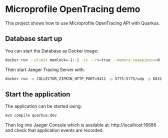 Microprofile OpenTracing demo
========================

This project shows how to use Microprofile OpenTracing API with Quarkus.

## Database start up

You can start the Database as Docker image:

```bash
docker run --ulimit memlock=-1:-1 -it --rm=true --memory-swappiness=0 --name quarkus_test -e POSTGRES_USER=postgres -e POSTGRES_PASSWORD=postgres -e POSTGRES_DB=postgres -p 5432:5432 postgres:10.5
```  

Then start Jaeger Tracing Server with:
```bash
docker run -e COLLECTOR_ZIPKIN_HTTP_PORT=9411 -p 5775:5775/udp -p 6831:6831/udp -p 6832:6832/udp -p 5778:5778 -p 16686:16686 -p 14268:14268 -p 9411:9411 jaegertracing/all-in-one:latest
```


## Start the application

The application can be started using: 

```bash
mvn compile quarkus:dev
```  

Then log into Jaeger Console which is available at: http://localhost:16686  and check that application events are recorded.


